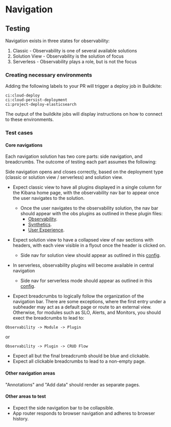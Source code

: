 # Navigation

## Testing

Navigation exists in three states for observability:

1. Classic - Observability is one of several available solutions
2. Solution View - Observability is the solution of focus
3. Serverless - Observability plays a role, but is not the focus

### Creating necessary environments

Adding the following labels to your PR will trigger a deploy job in Buildkite:

```
ci:cloud-deploy
ci:cloud-persist-deployment
ci:project-deploy-elasticsearch
```

The output of the buildkite jobs will display instructions on how to connect to these environments.

### Test cases

#### Core navigations

Each navigation solution has two core parts: side navigation, and breadcrumbs.
The outcome of testing each part assumes the following:

Side navigation opens and closes correctly, based on the deployment type (classic or solution view / serverless) and solution view.

- Expect classic view to have all plugins displayed in a single column for the Kibana home page, with the observability nav bar to appear once the user navigates to the solution.

  - Once the user navigates to the observability solution, the nav bar should appear with the obs plugins as outlined in these plugin files:
    - [Observability](https://github.com/elastic/kibana/blob/main/x-pack/solutions/observability/plugins/observability/public/plugin.ts).
    - [Synthetics](https://github.com/elastic/kibana/blob/main/x-pack/solutions/observability/plugins/synthetics/public/plugin.ts).
    - [User Experience](https://github.com/elastic/kibana/blob/main/x-pack/solutions/observability/plugins/ux/public/plugin.ts).

- Expect solution view to have a collapsed view of nav sections with headers, with each view visible in a flyout once the header is clicked on.

  - Side nav for solution view should appear as outlined in this [config](https://github.com/elastic/kibana/blob/main/x-pack/solutions/observability/plugins/observability/public/navigation_tree.ts).

- In serverless, observability plugins will become available in central navigation

  - Side nav for serverless mode should appear as outlined in this [config](https://github.com/elastic/kibana/blob/main/x-pack/solutions/observability/plugins/serverless_observability/public/navigation_tree.ts).

- Expect breadcrumbs to logically follow the organization of the navigation bar. There are some exceptions, where the first entry under a subheader may act as a default page or route to an external view. Otherwise, for modules such as SLO, Alerts, and Monitors, you should exect the breadcrumbs to lead to:

```
Observability -> Module -> Plugin
```

or

```
Observability -> Plugin -> CRUD Flow
```

- Expect all but the final breadcrumb should be blue and clickable.
- Expect all clickable breadcrumbs to lead to a non-empty page.

#### Other navigation areas

"Annotations" and "Add data" should render as separate pages.

#### Other areas to test

- Expect the side navigation bar to be collapsible.
- App router responds to browser navigation and adheres to browser history.
